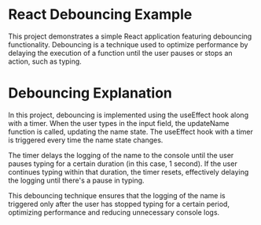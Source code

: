 # React Debouncing Example

This project demonstrates a simple React application featuring debouncing functionality. Debouncing is a technique used to optimize performance by delaying the execution of a function until the user pauses or stops an action, such as typing.

# Debouncing Explanation

In this project, debouncing is implemented using the useEffect hook along with a timer. When the user types in the input field, the updateName function is called, updating the name state. The useEffect hook with a timer is triggered every time the name state changes.

The timer delays the logging of the name to the console until the user pauses typing for a certain duration (in this case, 1 second). If the user continues typing within that duration, the timer resets, effectively delaying the logging until there's a pause in typing.

This debouncing technique ensures that the logging of the name is triggered only after the user has stopped typing for a certain period, optimizing performance and reducing unnecessary console logs.
